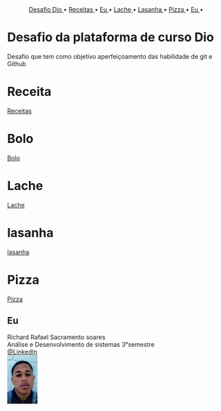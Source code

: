 <br>
<br>
<p align="center">
  <a href ="#atvi"> Desafio Dio  </a>  •   
  <a href ="#codigo"> Receitas </a>  •
  <a href ="#bolo"> Eu </a>  •  
  <a href ="#lanche"> Lache </a>  • 
  <a href ="#lasanha"> Lasanha </a>  •  
  <a href ="#pizza"> Pizza </a>  •  
  <a href ="#eu"> Eu </a>  •  
</p>


# Desafio da plataforma de curso Dio 

Desafio que tem como objetivo aperfeiçoamento das habilidade de git e Github
 <br id="atvi">

# Receita 
[Receitas](https://github.com/Richardrafael/Livro-receita-/tree/master/receitas)
<br id="codigo">

# Bolo 
[Bolo](https://github.com/Richardrafael/Livro-receita-/blob/master/receitas/bolo.md)
<br id="bolo">

# Lache
[Lache](https://github.com/Richardrafael/Livro-receita-/blob/master/receitas/lanche.md)
<br id="lanche">

# lasanha 
[lasanha](https://github.com/Richardrafael/Livro-receita-/blob/master/receitas/lasanha.md)
<br id="lasanha">

# Pizza 
[Pizza](https://github.com/Richardrafael/Livro-receita-/blob/master/receitas/pizza.md)
<br id="pizza">

## Eu
  
Richard Rafael Sacramento soares <br>
Análise e Desenvolvimento de sistemas 3°semestre <br> 
[@LinkedIn](https://www.linkedin.com/mwlite/in/richard-soares-002195221) <br>
<img src = "https://github.com/Richardrafael/bertoti/blob/main/Intregra%C3%A7%C3%A3o_Homem_Maquina/readme/imge/richard.png" width="70"> 
                              

<br>

